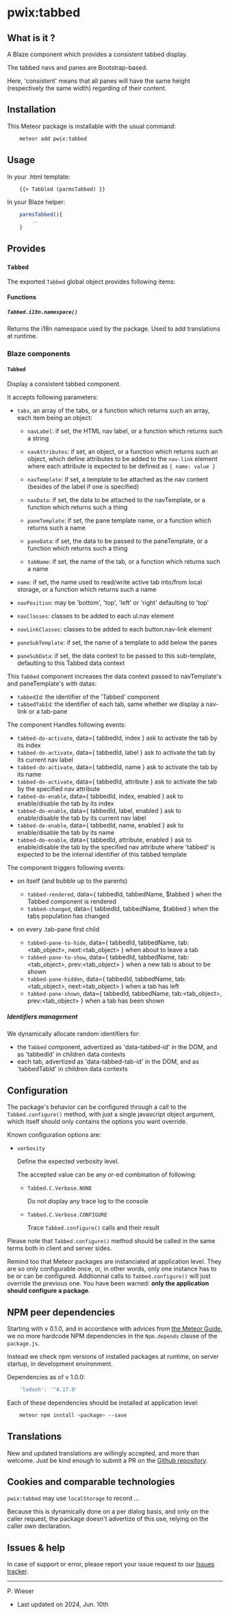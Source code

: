 # pwix:tabbed

## What is it ?

A Blaze component which provides a consistent tabbed display.

The tabbed navs and panes are Bootstrap-based.

Here, 'consistent' means that all panes will have the same height (respectively the same width) regarding of their content.

## Installation

This Meteor package is installable with the usual command:

```sh
    meteor add pwix:tabbed
```

## Usage

In your .html template:

```html
    {{> Tabbled (parmsTabbed) }}
```

In your Blaze helper:

```js
    parmsTabbed(){
        ..
    }
```

## Provides

### `Tabbed`

The exported `Tabbed` global object provides following items:

#### Functions

##### `Tabbed.i18n.namespace()`

Returns the i18n namespace used by the package. Used to add translations at runtime.

### Blaze components

#### `Tabbed`

Display a consistent tabbed component.

It accepts following parameters:

- `tabs`, an array of the tabs, or a function which returns such an array, each item being an object:

    - `navLabel`: if set, the HTML nav label, or a function which returns such a string

    - `navAttributes`: if set, an object, or a function which returns such an object, which define attributes to be added to the `nav-link` element
        where each attribute is expected to be defined as `{ name: value }`

    - `navTemplate`: if set, a template to be attached as the nav content (besides of the label if one is specified)

    - `navData`: if set, the data to be attached to the navTemplate, or a function which returns such a thing

    - `paneTemplate`: if set, the pane template name, or a function which returns such a name

    - `paneData`: if set, the data to be passed to the paneTemplate, or a function which returns such a thing

    - `tabName`: if set, the name of the tab, or a function which returns such a name

- `name`: if set, the name used to read/write active tab into/from local storage, or a function which returns such a name

- `navPosition`: may be 'bottom', 'top', 'left' or 'right'
    defaulting to 'top'

- `navClasses`: classes to be added to each ul.nav element

- `navLinkClasses`: classes to be added to each button.nav-link element

- `paneSubTemplate`: if set, the name of a template to add below the panes

- `paneSubData`: if set, the data context to be passed to this sub-template, defaulting to this Tabbed data context

This `Tabbed` component increases the data context passed to navTemplate's and paneTemplate's with datas:

- `tabbedId`: the identifier of the 'Tabbed' component
- `tabbedTabId`: the identifier of each tab, same whether we display a nav-link or a tab-pane

The component Handles following events:
- `tabbed-do-activate`, data={ tabbedId, index } ask to activate the tab by its index
- `tabbed-do-activate`, data={ tabbedId, label } ask to activate the tab by its current nav label
- `tabbed-do-activate`, data={ tabbedId, name } ask to activate the tab by its name
- `tabbed-do-activate`, data={ tabbedId, attribute } ask to activate the tab by the specified nav attribute
- `tabbed-do-enable`, data={ tabbedId, index, enabled } ask to enable/disable the tab by its index
- `tabbed-do-enable`, data={ tabbedId, label, enabled } ask to enable/disable the tab by its current nav label
- `tabbed-do-enable`, data={ tabbedId, name, enabled } ask to enable/disable the tab by its name
- `tabbed-do-enable`, data={ tabbedId, attribute, enabled } ask to enable/disable the tab by the specified nav attribute
   where 'tabbed' is expected to be the internal identifier of this tabbed template

The component triggers following events:
- on itself (and bubble up to the parents)
    - `tabbed-rendered`, data={ tabbedId, tabbedName, $tabbed }  when the Tabbed component is rendered
    - `tabbed-changed`, data={ tabbedId, tabbedName, $tabbed }   when the tabs population has changed

- on every .tab-pane first child
    - `tabbed-pane-to-hide`, data={ tabbedId, tabbedName, tab:<tab_object>, next:<tab_object> } when about to leave a tab
    - `tabbed-pane-to-show`, data={ tabbedId, tabbedName, tab:<tab_object>, prev:<tab_object> } when a new tab is about to be shown
    - `tabbed-pane-hidden`, data={ tabbedId, tabbedName, tab:<tab_object>, next:<tab_object> } when a tab has left
    - `tabbed-pane-shown`, data={ tabbedId, tabbedName, tab:<tab_object>, prev:<tab_object> } when a tab has been shown

##### Identifiers management

We dynamically allocate random identifiers for:
- the `Tabbed` component, advertized as 'data-tabbed-id' in the DOM, and as 'tabbedId' in children data contexts
- each tab, advertized as 'data-tabbed-tab-id' in the DOM, and as 'tabbedTabId' in children data contexts

## Configuration

The package's behavior can be configured through a call to the `Tabbed.configure()` method, with just a single javascript object argument, which itself should only contains the options you want override.

Known configuration options are:

- `verbosity`

    Define the expected verbosity level.

    The accepted value can be any or-ed combination of following:

    - `Tabbed.C.Verbose.NONE`

        Do not display any trace log to the console

    - `Tabbed.C.Verbose.CONFIGURE`

        Trace `Tabbed.configure()` calls and their result

Please note that `Tabbed.configure()` method should be called in the same terms both in client and server sides.

Remind too that Meteor packages are instanciated at application level. They are so only configurable once, or, in other words, only one instance has to be or can be configured. Addtionnal calls to `Tabbed.configure()` will just override the previous one. You have been warned: **only the application should configure a package**.

## NPM peer dependencies

Starting with v 0.1.0, and in accordance with advices from [the Meteor Guide](https://guide.meteor.com/writing-atmosphere-packages.html#peer-npm-dependencies), we no more hardcode NPM dependencies in the `Npm.depends` clause of the `package.js`.

Instead we check npm versions of installed packages at runtime, on server startup, in development environment.

Dependencies as of v 1.0.0:

```js
    'lodash': '^4.17.0'
```

Each of these dependencies should be installed at application level:

```sh
    meteor npm install <package> --save
```

## Translations

New and updated translations are willingly accepted, and more than welcome. Just be kind enough to submit a PR on the [Github repository](https://github.com/trychlos/pwix-core-app/pulls).

## Cookies and comparable technologies

`pwix:tabbed` may use `localStorage` to record ...

Because this is dynamically done on a per dialog basis, and only on the caller request, the package doesn't advertize of this use, relying on the caller own declaration.

## Issues & help

In case of support or error, please report your issue request to our [Issues tracker](https://github.com/trychlos/pwix-tabbed/issues).

---
P. Wieser
- Last updated on 2024, Jun. 10th
